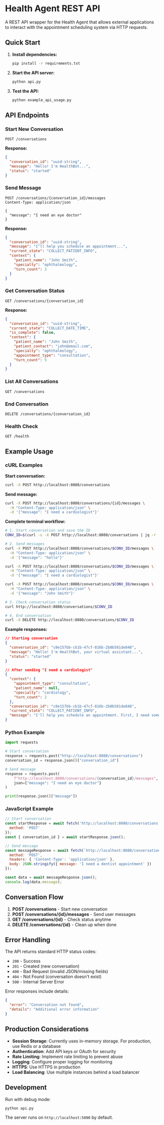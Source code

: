 # Health Agent REST API

A REST API wrapper for the Health Agent that allows external applications to interact with the appointment scheduling system via HTTP requests.

## Quick Start

1. **Install dependencies:**
   ```bash
   pip install -r requirements.txt
   ```

2. **Start the API server:**
   ```bash
   python api.py
   ```

3. **Test the API:**
   ```bash
   python example_api_usage.py
   ```

## API Endpoints

### Start New Conversation
```http
POST /conversations
```

**Response:**
```json
{
  "conversation_id": "uuid-string",
  "message": "Hello! I'm HealthBot...",
  "status": "started"
}
```

### Send Message
```http
POST /conversations/{conversation_id}/messages
Content-Type: application/json

{
  "message": "I need an eye doctor"
}
```

**Response:**
```json
{
  "conversation_id": "uuid-string",
  "message": "I'll help you schedule an appointment...",
  "current_state": "COLLECT_PATIENT_INFO",
  "context": {
    "patient_name": "John Smith",
    "specialty": "ophthalmology",
    "turn_count": 3
  }
}
```

### Get Conversation Status
```http
GET /conversations/{conversation_id}
```

**Response:**
```json
{
  "conversation_id": "uuid-string",
  "current_state": "COLLECT_DATE_TIME",
  "is_complete": false,
  "context": {
    "patient_name": "John Smith",
    "patient_contact": "john@email.com",
    "specialty": "ophthalmology",
    "appointment_type": "consultation",
    "turn_count": 5
  }
}
```

### List All Conversations
```http
GET /conversations
```

### End Conversation
```http
DELETE /conversations/{conversation_id}
```

### Health Check
```http
GET /health
```

## Example Usage

### cURL Examples

**Start conversation:**
```bash
curl -X POST http://localhost:8080/conversations
```

**Send message:**
```bash
curl -X POST http://localhost:8080/conversations/{id}/messages \
  -H "Content-Type: application/json" \
  -d '{"message": "I need a cardiologist"}'
```

**Complete terminal workflow:**
```bash
# 1. Start conversation and save the ID
CONV_ID=$(curl -s -X POST http://localhost:8080/conversations | jq -r '.conversation_id')

# 2. Send messages
curl -X POST http://localhost:8080/conversations/$CONV_ID/messages \
  -H "Content-Type: application/json" \
  -d '{"message": "hello"}'

curl -X POST http://localhost:8080/conversations/$CONV_ID/messages \
  -H "Content-Type: application/json" \
  -d '{"message": "I need a cardiologist"}'

curl -X POST http://localhost:8080/conversations/$CONV_ID/messages \
  -H "Content-Type: application/json" \
  -d '{"message": "John Smith"}'

# 3. Check conversation status
curl http://localhost:8080/conversations/$CONV_ID

# 4. End conversation
curl -X DELETE http://localhost:8080/conversations/$CONV_ID
```

**Example responses:**
```json
// Starting conversation
{
  "conversation_id": "c0e157bb-cb1b-47cf-816b-2b0b581de848",
  "message": "Hello! I'm HealthBot, your virtual assistant...",
  "status": "started"
}

// After sending "I need a cardiologist"
{
  "context": {
    "appointment_type": "consultation",
    "patient_name": null,
    "specialty": "cardiology",
    "turn_count": 2
  },
  "conversation_id": "c0e157bb-cb1b-47cf-816b-2b0b581de848",
  "current_state": "COLLECT_PATIENT_INFO",
  "message": "I'll help you schedule an appointment. First, I need some information. What's your name?"
}
```

### Python Example
```python
import requests

# Start conversation
response = requests.post("http://localhost:8080/conversations")
conversation_id = response.json()["conversation_id"]

# Send message
response = requests.post(
    f"http://localhost:8080/conversations/{conversation_id}/messages",
    json={"message": "I need an eye doctor"}
)

print(response.json()["message"])
```

### JavaScript Example
```javascript
// Start conversation
const startResponse = await fetch('http://localhost:8080/conversations', {
  method: 'POST'
});
const { conversation_id } = await startResponse.json();

// Send message
const messageResponse = await fetch(`http://localhost:8080/conversations/${conversation_id}/messages`, {
  method: 'POST',
  headers: { 'Content-Type': 'application/json' },
  body: JSON.stringify({ message: 'I need a dentist appointment' })
});

const data = await messageResponse.json();
console.log(data.message);
```

## Conversation Flow

1. **POST /conversations** - Start new conversation
2. **POST /conversations/{id}/messages** - Send user messages
3. **GET /conversations/{id}** - Check status anytime
4. **DELETE /conversations/{id}** - Clean up when done

## Error Handling

The API returns standard HTTP status codes:
- `200` - Success
- `201` - Created (new conversation)
- `400` - Bad Request (invalid JSON/missing fields)
- `404` - Not Found (conversation doesn't exist)
- `500` - Internal Server Error

Error responses include details:
```json
{
  "error": "Conversation not found",
  "details": "Additional error information"
}
```

## Production Considerations

- **Session Storage**: Currently uses in-memory storage. For production, use Redis or a database
- **Authentication**: Add API keys or OAuth for security
- **Rate Limiting**: Implement rate limiting to prevent abuse
- **Logging**: Configure proper logging for monitoring
- **HTTPS**: Use HTTPS in production
- **Load Balancing**: Use multiple instances behind a load balancer

## Development

Run with debug mode:
```bash
python api.py
```

The server runs on `http://localhost:5000` by default.
